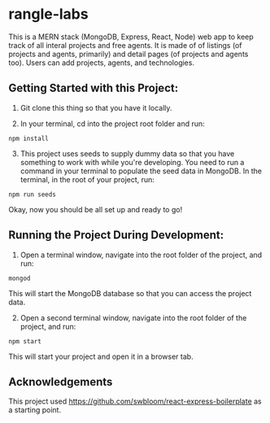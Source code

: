 # rangle-labs

This is a MERN stack (MongoDB, Express, React, Node) web app to keep track of all interal projects and free agents. It is made of of listings (of projects and agents, primarily) and detail pages (of projects and agents too). Users can add projects, agents, and technologies.

## Getting Started with this Project:

1. Git clone this thing so that you have it locally.

2. In your terminal, cd into the project root folder and run:

```
npm install
```

3. This project uses seeds to supply dummy data so that you have something to work with while you're developing. You need to run a command in your terminal to populate the seed data in MongoDB. In the terminal, in the root of your project, run:

```
npm run seeds
```

Okay, now you should be all set up and ready to go!

## Running the Project During Development:

1.  Open a terminal window, navigate into the root folder of the project, and run:

```
mongod
```

This will start the MongoDB database so that you can access the project data.

2.  Open a second terminal window, navigate into the root folder of the project, and run:

```
npm start
```

This will start your project and open it in a browser tab.

## Acknowledgements

This project used https://github.com/swbloom/react-express-boilerplate as a starting point.
